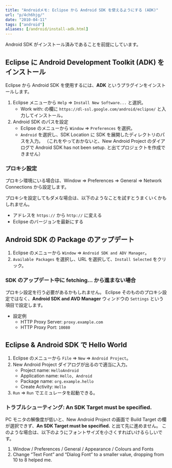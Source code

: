 ```yaml
---
title: "Androidメモ: Eclipse から Android SDK を使えるようにする (ADK)"
url: "p/4ch6hjg/"
date: "2010-04-11"
tags: ["android"]
aliases: [/android/install-adk.html]
---
```


Android SDK がインストール済みであることを前提にしています。


Eclipse に Android Development Toolkit (ADK) をインストール
----

Eclipse から Android SDK を使用するには、**ADK** というプラグインをインストールします。

1. Eclipse メニューから `Help` => `Install New Software...` と選択。
   - Work with: の欄に `https://dl-ssl.google.com/android/eclipse/` と入力してインストール。
2. Android SDK のパスを設定
   - Eclipse のメニューから `Window` => `Preferences` を選択。
   - `Android` を選択し、SDK Location に SDK を展開したディレクトリのパスを入力。
     （これをやっておかないと、New Android Project のダイアログで Android SDK has not been setup. と出てプロジェクトを作成できません）

### プロキシ設定

プロキシ環境にいる場合は、Window => Preferences => General => Network Connections から設定します。

プロキシを設定してもダメな場合は、以下のようなことを試すとうまくいくかもしれません。

- アドレスを `https://` から `http://` に変える
- Eclipse のバージョンを最新にする


Android SDK の Package のアップデート
----

1. Eclipse のメニューから `Window` => `Android SDK and ADV Manager`。
2. `Available Packages` を選択し、URL を選択して、`Install Selected` をクリック。


### SDK のアップデート中に fetching... から進まない場合

プロキシ設定を行う必要があるかもしれません。
Eclipse そのもののプロキシ設定ではなく、**Android SDK and AVD Manager** ウィンドウの `Settings` という項目で設定します。

- 設定例
  - HTTP Proxy Server: `proxy.example.com`
  - HTTP Proxy Port: `10080`


Eclipse & Android SDK で Hello World
----

1. Eclipse のメニューから `File` => `New` => `Android Project`。
2. New Android Project ダイアログが出るので適当に入力。
   - Project name: `HelloAndroid`
   - Application name: `Hello, Android`
   - Package name: `org.example.hello`
   - Create Activity: `Hello`
3. `Run` => `Run` でエミュレータを起動できる。

### トラブルシューティング: An SDK Target must be specified.

PC モニタの解像度が低いと、New Android Project の画面で Build Target の欄が選択できず、**An SDK Target must be specified.** と出て先に進めません。
このような場合は、以下のようにフォントサイズを小さくすればいけるらしいです。

1. Window / Preferences / General / Appearance / Colours and Fonts
2. Change “Text Font” and “Dialog Font” to a smaller value, dropping from 10 to 8 helped me.

